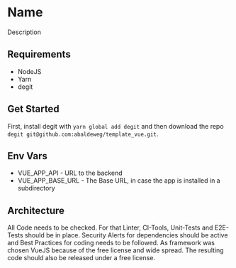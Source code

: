 # Name

Description

## Requirements

- NodeJS
- Yarn
- degit

## Get Started

First, install degit with `yarn global add degit` and then download the repo `degit git@github.com:abaldeweg/template_vue.git`.

## Env Vars

- VUE_APP_API - URL to the backend
- VUE_APP_BASE_URL - The Base URL, in case the app is installed in a subdirectory

## Architecture

All Code needs to be checked. For that Linter, CI-Tools, Unit-Tests and E2E-Tests should be in place. Security Alerts for dependencies should be active and Best Practices for coding needs to be followed. As framework was chosen VueJS because of the free license and wide spread. The resulting code should also be released under a free license.
